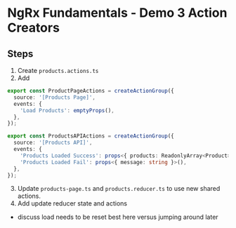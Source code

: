 # NgRx Fundamentals - Demo 3 Action Creators

## Steps

1. Create `products.actions.ts`
2. Add 

```ts
export const ProductPageActions = createActionGroup({
  source: '[Products Page]',
  events: {
    'Load Products': emptyProps(),
  },
});

export const ProductsAPIActions = createActionGroup({
  source: '[Products API]',
  events: {
    'Products Loaded Success': props<{ products: ReadonlyArray<Product> }>(),
    'Products Loaded Fail': props<{ message: string }>(),
  },
}); 
```

3. Update 
`products-page.ts` and `products.reducer.ts` to use new shared actions.
4. Add update reducer state and actions
- discuss load needs to be reset best here versus jumping around later

